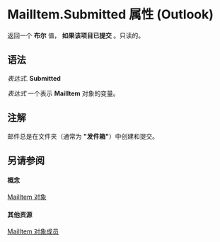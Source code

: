 
# MailItem.Submitted 属性 (Outlook)

返回一个 **布尔** 值， **如果该项目已提交** 。只读的。


## 语法

 _表达式_. **Submitted**

 _表达式_ 一个表示 **MailItem** 对象的变量。


## 注解

邮件总是在文件夹（通常为 **"发件箱"**）中创建和提交。


## 另请参阅


#### 概念


[MailItem 对象](14197346-05d2-0250-fa4c-4a6b07daf25f.md)
#### 其他资源


[MailItem 对象成员](1094d7df-ee80-a4b0-5a21-db2979506e6b.md)
